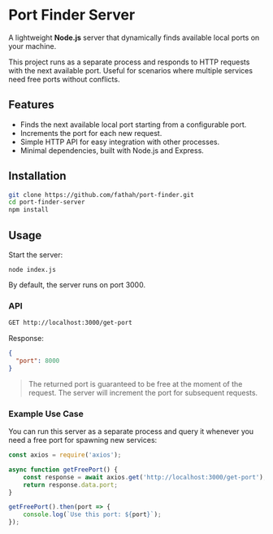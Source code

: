 # Port Finder Server
A lightweight **Node.js** server that dynamically finds available local ports on your machine.


This project runs as a separate process and responds to HTTP requests with the next available port. Useful for scenarios where multiple services need free ports without conflicts.

## Features
- Finds the next available local port starting from a configurable port.
- Increments the port for each new request.
- Simple HTTP API for easy integration with other processes.
- Minimal dependencies, built with Node.js and Express.

## Installation
```sh
git clone https://github.com/fathah/port-finder.git
cd port-finder-server
npm install
```

## Usage

Start the server:
```
node index.js
```
By default, the server runs on port 3000.

### API
```sh
GET http://localhost:3000/get-port
```
Response:
```json
{
  "port": 8000
}
```
> The returned port is guaranteed to be free at the moment of the request. The server will increment the port for subsequent requests.

### Example Use Case

You can run this server as a separate process and query it whenever you need a free port for spawning new services:

```js
const axios = require('axios');

async function getFreePort() {
    const response = await axios.get('http://localhost:3000/get-port');
    return response.data.port;
}

getFreePort().then(port => {
    console.log(`Use this port: ${port}`);
});
```
